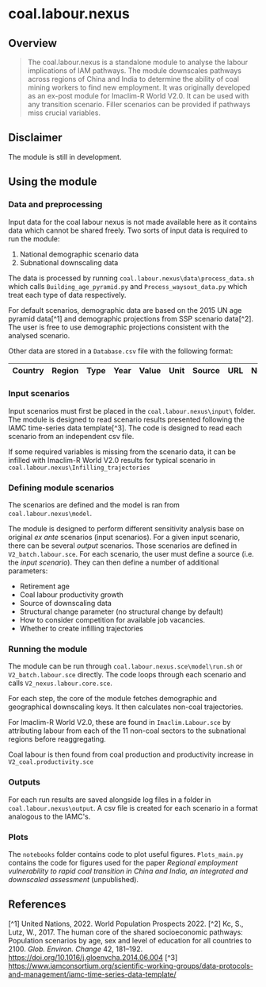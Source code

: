# coal.labour.nexus

## Overview
> The coal.labour.nexus is a standalone module to analyse the labour implications of IAM pathways. 
> The module downscales pathways across regions of China and India to determine the ability of coal mining workers to find new employment. 
> It was originally developed as an ex-post module for Imaclim-R World V2.0. It can be used with any transition scenario. Filler scenarios can be provided if pathways miss crucial variables.

## Disclaimer
The module is still in development.


## Using the module
### Data and preprocessing
Input data for the coal labour nexus is not made available here as it contains data which cannot be shared freely. Two sorts of input data is required to run the module:
1) National demographic scenario data
2) Subnational downscaling data

The data is processed by running `coal.labour.nexus\data\process_data.sh` which calls `Building_age_pyramid.py` and `Process_waysout_data.py` which treat each type of data respectively.

For default scenarios, demographic data are based on the 2015 UN age pyramid data[^1] and demographic projections from SSP scenario data[^2]. The user is free to use demographic projections consistent with the analysed scenario.

Other data are stored in a `Database.csv` file with the following format:

| Country | Region | Type | Year | Value | Unit | Source | URL | Note |
|---------|--------|------|------|-------|------|--------|-----|------|


### Input scenarios
Input scenarios must first be placed in the `coal.labour.nexus\input\` folder. The module is designed to read scenario results presented following the IAMC time-series data template[^3]. The code is designed to read each scenario from an independent csv file.

If some required variables is missing from the scenario data, it can be infilled with Imaclim-R World V2.0 results for typical scenario in `coal.labour.nexus\Infilling_trajectories` 

### Defining module scenarios
The scenarios are defined and the model is ran from `coal.labour.nexus\model`.

The module is designed to perform different sensitivity analysis base on original *ex ante* scenarios (input scenarios). For a given input scenario, there can be several *output* scenarios. Those scenarios are defined in `V2_batch.labour.sce`. 
For each scenario, the user must define a source (i.e. the *input scenario*). They can then define a number of additional parameters:
- Retirement age
- Coal labour productivity growth
- Source of downscaling data
- Structural change parameter (no structural change by default)
- How to consider competition for available job vacancies.
- Whether to create infilling trajectories

### Running the module
The module can be run through `coal.labour.nexus.sce\model\run.sh` or `V2_batch.labour.sce` directly. The code loops through each scenario and calls `V2_nexus.labour.core.sce`.

For each step, the core of the module fetches demographic and geographical downscaling keys. It then calculates non-coal trajectories. 

For Imaclim-R World V2.0, these are found in `Imaclim.Labour.sce` by attributing labour from each of the 11 non-coal sectors to the subnational regions before reaggregating. 

Coal labour is then found from coal production and productivity increase in `V2_coal.productivity.sce`


### Outputs
For each run results are saved alongside log files in a folder in `coal.labour.nexus\output`. A csv file is created for each scenario in a format analogous to the IAMC's. 


### Plots
The `notebooks` folder contains code to plot useful figures. `Plots_main.py` contains the code for figures used for the paper *Regional employment vulnerability to rapid coal transition in China and India, an integrated and downscaled assessment* (unpublished).

## References
[^1] United Nations, 2022. World Population Prospects 2022. 
[^2] Kc, S., Lutz, W., 2017. The human core of the shared socioeconomic pathways: Population scenarios by age, sex and level of education for all countries to 2100. *Glob. Environ. Change* 42, 181–192. https://doi.org/10.1016/j.gloenvcha.2014.06.004 
[^3] https://www.iamconsortium.org/scientific-working-groups/data-protocols-and-management/iamc-time-series-data-template/
